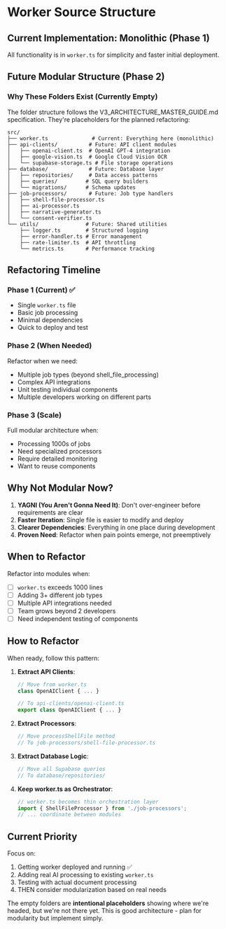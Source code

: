 # Worker Source Structure

## Current Implementation: Monolithic (Phase 1)
All functionality is in `worker.ts` for simplicity and faster initial deployment.

## Future Modular Structure (Phase 2)

### Why These Folders Exist (Currently Empty)

The folder structure follows the V3_ARCHITECTURE_MASTER_GUIDE.md specification. They're placeholders for the planned refactoring:

```
src/
├── worker.ts              # Current: Everything here (monolithic)
├── api-clients/          # Future: API client modules
│   ├── openai-client.ts  # OpenAI GPT-4 integration
│   ├── google-vision.ts  # Google Cloud Vision OCR
│   └── supabase-storage.ts # File storage operations
├── database/             # Future: Database layer
│   ├── repositories/     # Data access patterns
│   ├── queries/         # SQL query builders
│   └── migrations/      # Schema updates
├── job-processors/       # Future: Job type handlers
│   ├── shell-file-processor.ts
│   ├── ai-processor.ts
│   ├── narrative-generator.ts
│   └── consent-verifier.ts
└── utils/               # Future: Shared utilities
    ├── logger.ts        # Structured logging
    ├── error-handler.ts # Error management
    ├── rate-limiter.ts  # API throttling
    └── metrics.ts       # Performance tracking
```

## Refactoring Timeline

### Phase 1 (Current) ✅
- Single `worker.ts` file
- Basic job processing
- Minimal dependencies
- Quick to deploy and test

### Phase 2 (When Needed)
Refactor when we need:
- Multiple job types (beyond shell_file_processing)
- Complex API integrations
- Unit testing individual components
- Multiple developers working on different parts

### Phase 3 (Scale)
Full modular architecture when:
- Processing 1000s of jobs
- Need specialized processors
- Require detailed monitoring
- Want to reuse components

## Why Not Modular Now?

1. **YAGNI (You Aren't Gonna Need It)**: Don't over-engineer before requirements are clear
2. **Faster Iteration**: Single file is easier to modify and deploy
3. **Clearer Dependencies**: Everything in one place during development
4. **Proven Need**: Refactor when pain points emerge, not preemptively

## When to Refactor

Refactor into modules when:
- [ ] `worker.ts` exceeds 1000 lines
- [ ] Adding 3+ different job types
- [ ] Multiple API integrations needed
- [ ] Team grows beyond 2 developers
- [ ] Need independent testing of components

## How to Refactor

When ready, follow this pattern:

1. **Extract API Clients**:
   ```typescript
   // Move from worker.ts
   class OpenAIClient { ... }
   
   // To api-clients/openai-client.ts
   export class OpenAIClient { ... }
   ```

2. **Extract Processors**:
   ```typescript
   // Move processShellFile method
   // To job-processors/shell-file-processor.ts
   ```

3. **Extract Database Logic**:
   ```typescript
   // Move all Supabase queries
   // To database/repositories/
   ```

4. **Keep worker.ts as Orchestrator**:
   ```typescript
   // worker.ts becomes thin orchestration layer
   import { ShellFileProcessor } from './job-processors';
   // ... coordinate between modules
   ```

## Current Priority

Focus on:
1. Getting worker deployed and running ✅
2. Adding real AI processing to existing `worker.ts`
3. Testing with actual document processing
4. THEN consider modularization based on real needs

The empty folders are **intentional placeholders** showing where we're headed, but we're not there yet. This is good architecture - plan for modularity but implement simply.